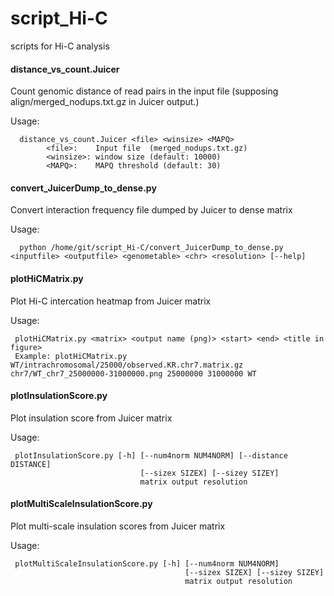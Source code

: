 # script_Hi-C
scripts for Hi-C analysis

#### distance_vs_count.Juicer
Count genomic distance of read pairs in the input file (supposing align/merged_nodups.txt.gz in Juicer output.)

Usage: 

      distance_vs_count.Juicer <file> <winsize> <MAPQ>
            <file>:    Input file  (merged_nodups.txt.gz)
            <winsize>: window size (default: 10000)
            <MAPQ>:    MAPQ threshold (default: 30)

#### convert_JuicerDump_to_dense.py
Convert interaction frequency file dumped by Juicer to dense matrix

Usage: 

      python /home/git/script_Hi-C/convert_JuicerDump_to_dense.py <inputfile> <outputfile> <genometable> <chr> <resolution> [--help]


#### plotHiCMatrix.py
Plot Hi-C intercation heatmap from Juicer matrix

Usage:

     plotHiCMatrix.py <matrix> <output name (png)> <start> <end> <title in figure>
     Example: plotHiCMatrix.py WT/intrachromosomal/25000/observed.KR.chr7.matrix.gz chr7/WT_chr7_25000000-31000000.png 25000000 31000000 WT

                                 
#### plotInsulationScore.py
Plot insulation score from Juicer matrix

Usage:

     plotInsulationScore.py [-h] [--num4norm NUM4NORM] [--distance DISTANCE]
                                 [--sizex SIZEX] [--sizey SIZEY]
                                 matrix output resolution

#### plotMultiScaleInsulationScore.py
Plot multi-scale insulation scores from Juicer matrix

Usage:

     plotMultiScaleInsulationScore.py [-h] [--num4norm NUM4NORM]
                                           [--sizex SIZEX] [--sizey SIZEY]
                                           matrix output resolution

